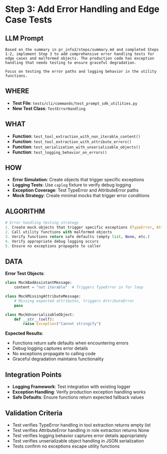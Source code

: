 # Step 3: Add Error Handling and Edge Case Tests

## LLM Prompt
```
Based on the summary in pr_info2/steps/summary.md and completed Steps 1-2, implement Step 3 to add comprehensive error handling tests for edge cases and malformed objects. The production code has exception handling that needs testing to ensure graceful degradation.

Focus on testing the error paths and logging behavior in the utility functions.
```

## WHERE
- **Test File**: `tests/cli/commands/test_prompt_sdk_utilities.py`
- **New Test Class**: `TestErrorHandling`

## WHAT
- **Function**: `test_tool_extraction_with_non_iterable_content()`
- **Function**: `test_tool_extraction_with_attribute_errors()`
- **Function**: `test_serialization_with_unserializable_objects()`
- **Function**: `test_logging_behavior_on_errors()`

## HOW
- **Error Simulation**: Create objects that trigger specific exceptions
- **Logging Tests**: Use `caplog` fixture to verify debug logging
- **Exception Coverage**: Test TypeError and AttributeError paths
- **Mock Strategy**: Create minimal mocks that trigger error conditions

## ALGORITHM
```python
# Error handling testing strategy
1. Create mock objects that trigger specific exceptions (TypeError, AttributeError)
2. Call utility functions with malformed objects
3. Verify functions return safe defaults (empty list, None, etc.)
4. Verify appropriate debug logging occurs
5. Ensure no exceptions propagate to caller
```

## DATA
**Error Test Objects**:
```python
class MockBadAssistantMessage:
    content = "not iterable"  # Triggers TypeError in for loop

class MockMissingAttributeMessage:
    # Missing expected attributes, triggers AttributeError
    pass

class MockUnserializableObject:
    def __str__(self):
        raise Exception("Cannot stringify")
```

**Expected Results**:
- Functions return safe defaults when encountering errors
- Debug logging captures error details
- No exceptions propagate to calling code
- Graceful degradation maintains functionality

## Integration Points
- **Logging Framework**: Test integration with existing logger
- **Exception Handling**: Verify production exception handling works
- **Safe Defaults**: Ensure functions return expected fallback values

## Validation Criteria
- Test verifies TypeError handling in tool extraction returns empty list
- Test verifies AttributeError handling in role extraction returns None
- Test verifies logging behavior captures error details appropriately
- Test verifies unserializable object handling in JSON serialization
- Tests confirm no exceptions escape utility functions
